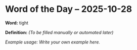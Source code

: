 # Word of the Day – 2025-10-28

**Word:** tight

**Definition:** _(To be filled manually or automated later)_

*Example usage:* _Write your own example here._
